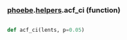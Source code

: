 ### [phoebe](phoebe.md).[helpers](phoebe.helpers.md).acf_ci (function)


```py

def acf_ci(lents, p=0.05)

```


